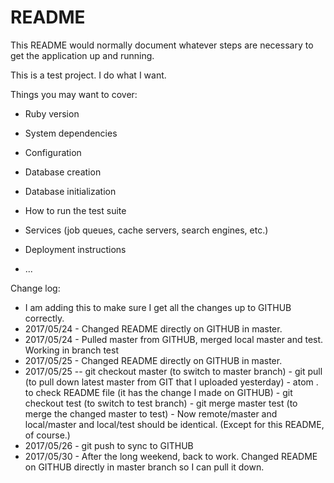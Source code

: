 # README

This README would normally document whatever steps are necessary to get the
application up and running.

This is a test project.  I do what I want.

Things you may want to cover:

* Ruby version

* System dependencies

* Configuration

* Database creation

* Database initialization

* How to run the test suite

* Services (job queues, cache servers, search engines, etc.)

* Deployment instructions

* ...

Change log:
- I am adding this to make sure I get all the changes up to GITHUB correctly.
- 2017/05/24 - Changed README directly on GITHUB in master.
- 2017/05/24 - Pulled master from GITHUB, merged local master and test.  Working in branch test
- 2017/05/25 - Changed README directly on GITHUB in master.
- 2017/05/25 -- git checkout master (to switch to master branch)
              - git pull (to pull down latest master from GIT that I uploaded yesterday)
              - atom . to check README file (it has the change I made on GITHUB)
              - git checkout test (to switch to test branch)
              - git merge master test (to merge the changed master to test)
              - Now remote/master and local/master and local/test should be identical.  (Except for this README, of course.)
- 2017/05/26 - git push to sync to GITHUB
- 2017/05/30 - After the long weekend, back to work.  Changed README on GITHUB directly in master branch so I can pull it                  down.
